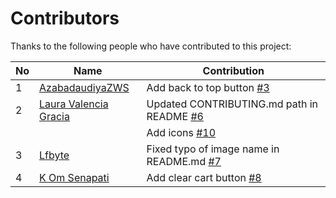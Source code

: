 # Contributors

Thanks to the following people who have contributed to this project:

| No  | Name                                                  | Contribution                                                                                  |
| --- | ----------------------------------------------------- | --------------------------------------------------------------------------------------------- |
| 1   | [AzabadaudiyaZWS](https://github.com/AzabadaudiyaZWS) | Add back to top button [#3](https://github.com/thuongtruong109/icoziv/pull/3)                 |
| 2   | [Laura Valencia Gracia](https://github.com/kit57)     | Updated CONTRIBUTING.md path in README [#6](https://github.com/thuongtruong109/icoziv/pull/6) |
|     |                                                       | Add icons [#10](https://github.com/thuongtruong109/icoziv/pull/10)                            |
| 3   | [Lfbyte](https://github.com/Lfbyte)                   | Fixed typo of image name in README.md [#7](https://github.com/thuongtruong109/icoziv/pull/7)  |
| 4   | [K Om Senapati](https://github.com/k0msenapati)       | Add clear cart button [#8](https://github.com/thuongtruong109/icoziv/pull/8)                  |
